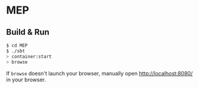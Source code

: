 # MEP #

## Build & Run ##

```sh
$ cd MEP
$ ./sbt
> container:start
> browse
```

If `browse` doesn't launch your browser, manually open [http://localhost:8080/](http://localhost:8080/) in your browser.
